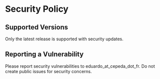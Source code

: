 # Security Policy

## Supported Versions
Only the latest release is supported with security updates.

## Reporting a Vulnerability
Please report security vulnerabilities to eduardo_at_cepeda_dot_fr.
Do not create public issues for security concerns.